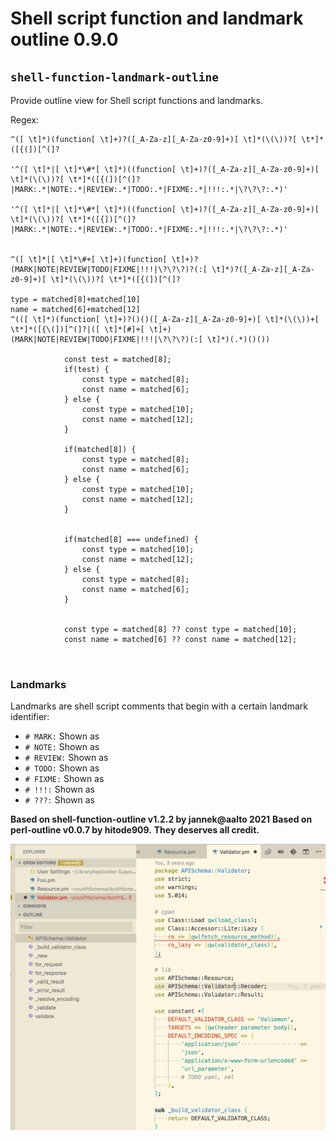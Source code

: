 # Shell script function and landmark outline 0.9.0

## `shell-function-landmark-outline`

Provide outline view for Shell script functions and landmarks.

Regex:
```
^([ \t]*)(function[ \t]+)?([_A-Za-z][_A-Za-z0-9]+)[ \t]*(\(\))?[ \t*]*([{(])[^(]?

'^([ \t]*|[ \t]*\#*[ \t]*)((function[ \t]+)?([_A-Za-z][_A-Za-z0-9]+)[ \t]*(\(\))?[ \t*]*([{(])[^(]?|MARK:.*|NOTE:.*|REVIEW:.*|TODO:.*|FIXME:.*|!!!:.*|\?\?\?:.*)'
 
'^([ \t]*|[ \t]*\#*[ \t]*)((function[ \t]+)?([_A-Za-z][_A-Za-z0-9]+)[ \t]*(\(\))?[ \t*]*([{])[^(]?|MARK:.*|NOTE:.*|REVIEW:.*|TODO:.*|FIXME:.*|!!!:.*|\?\?\?:.*)'


^([ \t]*|[ \t]*\#+[ \t]+)(function[ \t]+)?(MARK|NOTE|REVIEW|TODO|FIXME|!!!|\?\?\?)?(:[ \t]*)?([_A-Za-z][_A-Za-z0-9]+)[ \t]*(\(\))?[ \t*]*([{(])[^(]?

type = matched[8]+matched[10]
name = matched[6]+matched[12]
^(([ \t]*)(function[ \t]+)?()()([_A-Za-z][_A-Za-z0-9]+)[ \t]*(\(\))+[ \t*]*([{\(])[^(]?|([ \t]*[#]+[ \t]+)(MARK|NOTE|REVIEW|TODO|FIXME|!!!|\?\?\?)(:[ \t]*)(.*)()())

        	const test = matched[8];
        	if(test) {
				const type = matched[8];
				const name = matched[6];
			} else {
				const type = matched[10];
				const name = matched[12];
			}

        	if(matched[8]) {
				const type = matched[8];
				const name = matched[6];
			} else {
				const type = matched[10];
				const name = matched[12];
			}

	
        	if(matched[8] === undefined) {
				const type = matched[10];
				const name = matched[12];
			} else {
				const type = matched[8];
				const name = matched[6];
			}


			const type = matched[8] ?? const type = matched[10];
			const name = matched[6] ?? const name = matched[12];



```

### Landmarks

Landmarks are shell script comments that begin with a certain landmark identifier:

- `# MARK:` Shown as
- `# NOTE:` Shown as
- `# REVIEW:` Shown as
- `# TODO:` Shown as
- `# FIXME:` Shown as
- `# !!!:` Shown as
- `# ???:` Shown as

**Based on shell-function-outline v1.2.2 by jannek@aalto 2021**
**Based on perl-outline v0.0.7 by hitode909.**
**They deserves all credit.**

![screenshot1](images/screenshot.png)